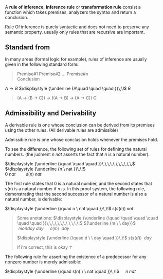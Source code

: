 A **rule of inference**, **inference rule** or **transformation rule** consist a function which takes premises, analyzers the syntax and return a conclusion.

Rule Of inference is purely syntactic and does not need to preserve any semantic property. usually only rules that are recursive are important.

## Standard from

In many areas (formal logic for example), rules of inference are usually given in the following standard form:

> Premise#1
   Premise#2
     ...
  Premise#n   
  Conclusion


$\displaystyle A\to B$
$\displaystyle {\underline {A\quad \quad \quad }}\,\!$
$\displaystyle B\!$

> (A → (B → C)) → ((A → B) → (A → C))
> C

## Admissibility and Derivability

A derivable rule is one whose conclusion can be derived from its premises using the other rules. (All derivable rules are admissible)

Admissible rule is one whose conclusion holds whenever the premises hold.

To see the difference, the following set of rules for defining the natural numbers.
(the judment $n$ $nat$ asserts the fact that $n$ is a natural number).

$\displaystyle {\underline {\quad \quad \quad }}\,\,\,\,\,\,\,\,\,\,\,$ $\displaystyle {\underline {n \ nat }}\,\!$                   
$\displaystyle 0 \ nat\,\,\,\,\,\,\,\,\,\,\,\,\,$  $\displaystyle s(n) \ nat\!$

The first rule states that $0$ is a natural number, and the second states that $s(n)$ is a natural number if $n$ is. In this proof system, the following rule, demonstrating that the second successor of a natural number is also a natural number, is derivable:

$\displaystyle {\underline {\quad n \ nat \quad  }}\,\!$
$\displaystyle s(s(n)) \ nat\!$

>Some anotations:
>$\displaystyle {\underline {\quad \quad \quad \quad \quad \quad  }}\,\,\,\,\,\,\,\,\,\,\,\!$                  ${\underline {m \ \ day}}$
 $\ monday \ day \,\,\,\,\,\,\,\!$              $s(m) \ \ day$
>
>$\displaystyle {\underline {\quad d \ \ day \quad  }}\,\!$
   $\displaystyle s(s(d)) \ \ day\!$
>
>If i'm correct, this is okay $\uparrow$


 The following rule for asserting the existence of a predecessor for any nonzero number is merely admissible:

$\displaystyle {\underline {\quad s(n) \ \ nat \quad  }}\,\!$
$\displaystyle  {\quad n \ nat }\,\!$
